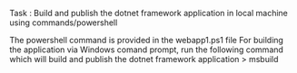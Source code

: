 Task :
Build and publish the dotnet framework application in local machine using commands/powershell

The powershell command is provided in the webapp1.ps1 file
For building the application via Windows comand prompt, run the following command which will build and publish the dotnet framework application
    > msbuild